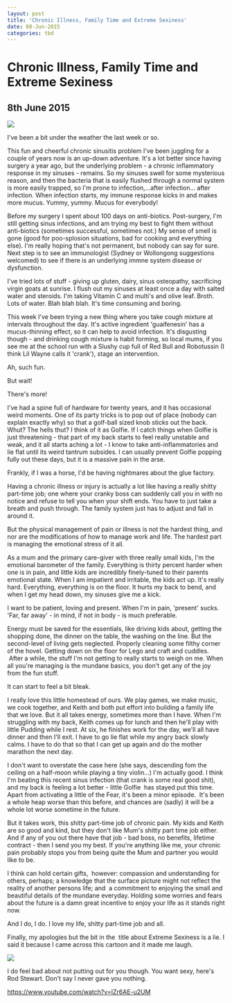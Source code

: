 ```yaml
---
layout: post
title: 'Chronic Illness, Family Time and Extreme Sexiness'
date: 08-Jun-2015
categories: tbd
---
```


# Chronic Illness, Family Time and Extreme Sexiness

## 8th June 2015

<img class="photo-horiz" src="https://scontent-lax1-1.xx.fbcdn.net/hphotos-xaf1/v/t1.0-9/17678_10153492627711869_7123902527679157496_n.jpg?oh=ac4df5945c272f7777b5a428c96a5fce&amp;oe=55F7237D" />

I've been a bit under the weather the last week or so.

This fun and cheerful chronic sinusitis problem I've been juggling for a couple of years now is an up-down adventure. It's a lot better since having surgery a year ago,   but the underlying problem - a chronic inflammatory response in my sinuses - remains. So my sinuses swell for some mysterious reason,   and then the bacteria that is easily flushed through a normal system is more easily trapped,   so I'm prone to infection,...after infection... after infection. When infection starts, my immune response kicks in and makes more mucus. Yummy, yummy. Mucus for everybody!

Before my surgery I spent about 100 days on anti-biotics. Post-surgery, I'm still getting sinus infections, and am trying my best to fight them without anti-biotics (sometimes successful, sometimes not.) My sense of smell is gone (good for poo-splosion situations, bad for cooking and everything else). I'm really hoping that's not permanent, but nobody can say for sure. Next step is to see an immunologist (Sydney or Wollongong suggestions welcomed) to see if there is an underlying immne system disease or dysfunction.

I've tried lots of stuff - giving up gluten, dairy, sinus osteopathy, sacrificing virgin goats at sunrise. I flush out my sinuses at least once a day with salted water and steroids. I'm taking Vitamin C and multi's and olive leaf. Broth. Lots of water. Blah blah blah. It's time consuming and boring.

This week I've been trying a new thing where you take cough mixture at intervals throughout the day. It's active ingredient 'guaifenesin' has a mucus-thinning effect, so it can help to avoid infection. It's disgusting though - and drinking cough mixture is habit forming, so local mums, if you see me at the school run with a Slushy cup full of Red Bull and Robotussin (I think Lil Wayne calls it 'crank'), stage an intervention.

Ah, such fun.

But wait!

There's more!

I've had a spine full of hardware for twenty years, and it has occasional weird moments. One of its party tricks is to pop out of place (nobody can explain exactly why) so that a golf-ball sized knob sticks out the back. Whut? The hells thut? I think of it as Golfie. If I catch things when Golfie is just threatening - that part of my back starts to feel really unstable and weak, and it all starts aching a lot - I know to take anti-inflammatories and lie flat until its weird tantrum subsides. I can usually prevent Golfie popping fully out these days, but it is a massive pain in the arse.

Frankly, if I was a horse, I'd be having nightmares about the glue factory.

Having a chronic illness or injury is actually a lot like having a really shitty part-time job; one where your cranky boss can suddenly call you in with no notice and refuse to tell you when your shift ends. You have to just take a breath and push through. The family system just has to adjust and fall in around it.

But the physical management of pain or illness is not the hardest thing, and nor are the modifications of how to manage work and life. The hardest part is managing the emotional stress of it all.

As a mum and the primary care-giver with three really small kids, I'm the emotional barometer of the family. Everything is thirty percent harder when one is in pain, and little kids are incredibly finely-tuned to their parents emotional state. When I am impatient and irritable, the kids act up. It's really hard. Everything, everything is on the floor. It hurts my back to bend, and when I get my head down, my sinuses give me a kick.

I want to be patient, loving and present. When I'm in pain, 'present' sucks. 'Far, far away' - in mind, if not in body - is much preferable.

Energy must be saved for the essentials, like driving kids about, getting the shopping done, the dinner on the table, the washing on the line. But the second-level of living gets neglected. Properly cleaning some filthy corner of the hovel. Getting down on the floor for Lego and craft and cuddles.  After a while, the stuff I'm not getting to really starts to weigh on me. When all you're managing is the mundane basics, you don't get any of the joy from the fun stuff.

It can start to feel a bit bleak.

I really love this little homestead of ours. We play games, we make music, we cook together, and Keith and both put effort into building a family life that we love. But it all takes energy, sometimes more than I have. When I'm struggling with my back, Keith comes up for lunch and then he'll play with little Pudding while I rest. At six, he finishes work for the day, we'll all have dinner and then I'll exit. I have to go lie flat while my angry back slowly calms. I have to do that so that I can get up again and do the mother marathon the next day.

I don't want to overstate the case here (she says, descending fom the ceiling on a half-moon while playing a tiny violin...) I'm actually good. I think I'm beating this recent sinus infection (that crank is some real good shit), and my back is feeling a lot better - little Golfie  has stayed put this time. Apart from activating a little of the Fear, it's been a minor episode.  It's been a whole heap worse than this before, and chances are (sadly) it will be a whole lot worse sometime in the future.

But it takes work, this shitty part-time job of chronic pain. My kids and Keith are so good and kind, but they don't like Mum's shitty part time job either. And if any of you out there have that job - bad boss, no benefits, lifetime contract - then I send you my best. If you're anything like me, your chronic pain probably stops you from being quite the Mum and partner you would like to be.

I think can hold certain gifts,  however: compassion and understanding for others, perhaps; a knowledge that the surface picture might not reflect the reality of another persons life; and  a commitment to enjoying the small and beautiful details of the mundane everyday. Holding some worries and fears about the future is a damn great incentive to enjoy your life as it stands right now.

And I do, I do. I love my life, shitty part-time job and all.

Finally, my apologies but the bit in the  title about Extreme Sexiness is a lie. I said it because I came across this cartoon and it made me laugh.

<img class="photo-horiz" src="http://cdn.someecards.com/someecards/usercards/MjAxMi0wMTk3NTE3NmE0OGM3YWYz.png" />

I do feel bad about not putting out for you though. You want sexy, here's Rod Stewart. Don't say I never gave you nothing.

https://www.youtube.com/watch?v=IZr6AE-u2UM

 
